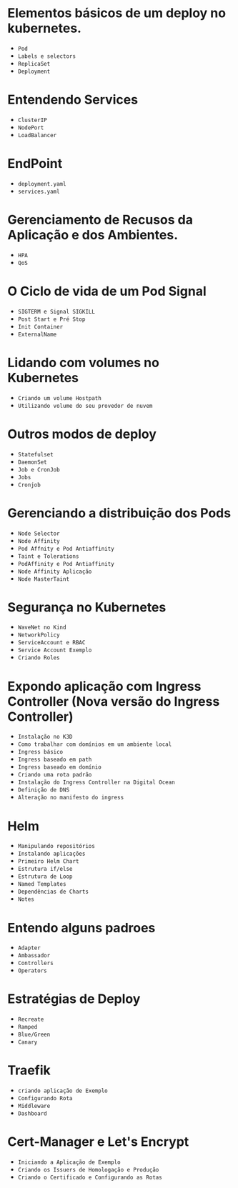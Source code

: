 # Elementos básicos  de um deploy no kubernetes.

- `Pod`
- `Labels e selectors`
- `ReplicaSet`
- `Deployment`

# Entendendo Services

- `ClusterIP`
- `NodePort`
- `LoadBalancer`

# EndPoint
 
 - `deployment.yaml`
 - `services.yaml`

# Gerenciamento de Recusos da Aplicação e dos Ambientes.

- `HPA`
- `QoS`

# O Ciclo de vida de um Pod Signal 

- `SIGTERM e Signal SIGKILL`
- `Post Start e Pré Stop`
- `Init Container`
- `ExternalName`

# Lidando com volumes no Kubernetes

 - `Criando um volume Hostpath`
 - `Utilizando volume do seu provedor de nuvem`

# Outros modos de deploy

- `Statefulset`
- `DaemonSet`
- `Job e CronJob`
- `Jobs`
- `Cronjob`

# Gerenciando a distribuição dos Pods

- `Node Selector`
- `Node Affinity`
- `Pod Affnity e Pod Antiaffinity`
- `Taint e Tolerations`
- `PodAffinity e Pod Antiaffinity`
- `Node Affinity Aplicação`
- `Node MasterTaint`

# Segurança no Kubernetes

- `WaveNet no Kind`
- `NetworkPolicy`
- `ServiceAccount e RBAC`
- `Service Account Exemplo`
- `Criando Roles`

# Expondo aplicação com Ingress Controller (Nova versão do Ingress Controller)

- `Instalação no K3D`
- `Como trabalhar com domínios em um ambiente local`
- `Ingress básico`
- `Ingress baseado em path`
- `Ingress baseado em domínio`
- `Criando uma rota padrão`
- `Instalação do Ingress Controller na Digital Ocean`
- `Definição de DNS`
- `Alteração no manifesto do ingress`

# Helm

- `Manipulando repositórios`
- `Instalando aplicações`
- `Primeiro Helm Chart`
- `Estrutura if/else`
- `Estrutura de Loop`
- `Named Templates`
- `Dependências de Charts`
- `Notes`

# Entendo alguns padroes

- `Adapter`
- `Ambassador`
- `Controllers`
- `Operators`
# Estratégias de Deploy

- `Recreate`
- `Ramped`
- `Blue/Green`
- `Canary`
# Traefik

- `criando aplicação de Exemplo`
- `Configurando Rota`
- `Middleware`
- `Dashboard`
# Cert-Manager e Let's Encrypt

- `Iniciando a Aplicação de Exemplo`
- `Criando os Issuers de Homologação e Produção`
- `Criando o Certificado e Configurando as Rotas`